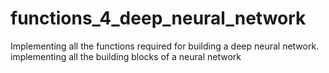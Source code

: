 # functions_4_deep_neural_network
Implementing all the functions required for building a deep neural network. implementing all the building blocks of a neural network
